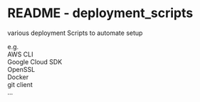 # README - deployment_scripts
various deployment Scripts to automate setup  <br/>

e.g.  <br/>
AWS CLI <br/>
Google Cloud SDK  <br/>
OpenSSL <br/>
Docker <br/>
git client <br/>
...  <br/>
